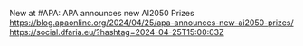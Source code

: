 New at #APA: APA announces new AI2050 Prizes https://blog.apaonline.org/2024/04/25/apa-announces-new-ai2050-prizes/ https://social.dfaria.eu/?hashtag=2024-04-25T15:00:03Z